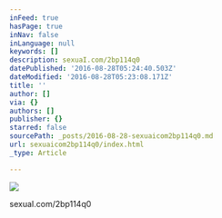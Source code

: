 ```yaml
---
inFeed: true
hasPage: true
inNav: false
inLanguage: null
keywords: []
description: sexuaI.com/2bp114q0
datePublished: '2016-08-28T05:24:40.503Z'
dateModified: '2016-08-28T05:23:08.171Z'
title: ''
author: []
via: {}
authors: []
publisher: {}
starred: false
sourcePath: _posts/2016-08-28-sexuaicom2bp114q0.md
url: sexuaicom2bp114q0/index.html
_type: Article

---
```

![](https://the-grid-user-content.s3-us-west-2.amazonaws.com/4663288a-afe2-46ad-9a5f-1ce869f3fd6f.jpg)

sexuaI.com/2bp114q0